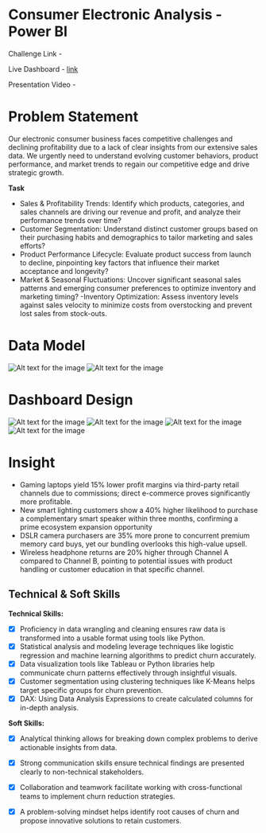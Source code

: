 # Consumer Electronic Analysis - Power BI

Challenge Link - 

Live Dashboard - [link](https://app.powerbi.com/view?r=eyJrIjoiZDA1M2M3NzctMzI4NC00ZDMwLTg4YWYtZWJmMDExOWQxNDEyIiwidCI6ImM2ZTU0OWIzLTVmNDUtNDAzMi1hYWU5LWQ0MjQ0ZGM1YjJjNCJ9)

Presentation Video - 

# Problem Statement
Our electronic consumer business faces competitive challenges and declining profitability due to a lack of clear insights from our extensive sales data. We urgently need to understand evolving customer behaviors, product performance, and market trends to regain our competitive edge and drive strategic growth.

**Task**
- Sales & Profitability Trends: Identify which products, categories, and sales channels are driving our revenue and profit, and analyze their performance trends over time?
- Customer Segmentation: Understand distinct customer groups based on their purchasing habits and demographics to tailor marketing and sales efforts?
- Product Performance Lifecycle: Evaluate product success from launch to decline, pinpointing key factors that influence their market acceptance and longevity?
- Market & Seasonal Fluctuations: Uncover significant seasonal sales patterns and emerging consumer preferences to optimize inventory and marketing timing?
-Inventory Optimization: Assess inventory levels against sales velocity to minimize costs from overstocking and prevent lost sales from stock-outs.

# Data Model
![Alt text for the image](https://github.com/Midoford/AtliQ-Consumer-Electronics-Analysis/blob/main/1.png)
![Alt text for the image](https://github.com/Midoford/AtliQ-Consumer-Electronics-Analysis/blob/main/2.png)

# Dashboard Design
![Alt text for the image](https://github.com/Midoford/AtliQ-Consumer-Electronics-Analysis/blob/main/3.png)
![Alt text for the image](https://github.com/Midoford/AtliQ-Consumer-Electronics-Analysis/blob/main/4.png)
![Alt text for the image](https://github.com/Midoford/AtliQ-Consumer-Electronics-Analysis/blob/main/5.png)
![Alt text for the image](https://github.com/Midoford/AtliQ-Consumer-Electronics-Analysis/blob/main/6.png)

# Insight
- Gaming laptops yield 15% lower profit margins via third-party retail channels due to commissions; direct e-commerce proves significantly more profitable.
- New smart lighting customers show a 40% higher likelihood to purchase a complementary smart speaker within three months, confirming a prime ecosystem expansion opportunity
- DSLR camera purchasers are 35% more prone to concurrent premium memory card buys, yet our bundling overlooks this high-value upsell.
- Wireless headphone returns are 20% higher through Channel A compared to Channel B, pointing to potential issues with product handling or customer education in that specific channel.

## Technical & Soft Skills
**Technical Skills:**
- [x] Proficiency in data wrangling and cleaning ensures raw data is transformed into a usable format using tools like Python.
- [x] Statistical analysis and modeling leverage techniques like logistic regression and machine learning algorithms to predict churn accurately.
- [x] Data visualization tools like Tableau or Python libraries help communicate churn patterns effectively through insightful visuals.
- [x] Customer segmentation using clustering techniques like K-Means helps target specific groups for churn prevention.
- [x] DAX: Using Data Analysis Expressions to create calculated columns for in-depth analysis.

**Soft Skills:**
- [x] Analytical thinking allows for breaking down complex problems to derive actionable insights from data.
- [x] Strong communication skills ensure technical findings are presented clearly to non-technical stakeholders.
- [x] Collaboration and teamwork facilitate working with cross-functional teams to implement churn reduction strategies.
- [x] A problem-solving mindset helps identify root causes of churn and propose innovative solutions to retain customers.





